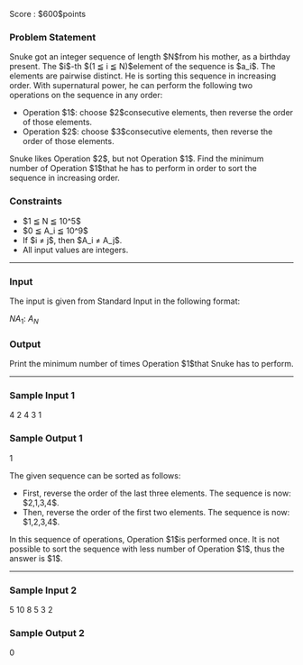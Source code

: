 
<div>

<span>

<span>

<p>
Score : $600$points
</p>

<div>

<section>

### **Problem Statement**

<p>
Snuke got an integer sequence of length $N$from his mother, as a birthday present. The $i$-th $(1 ≦ i ≦ N)$element of the sequence is $a_i$. The elements are pairwise distinct.
He is sorting this sequence in increasing order.
With supernatural power, he can perform the following two operations on the sequence in any order:
</p>

<ul>

<li>
Operation $1$: choose $2$consecutive elements, then reverse the order of those elements.
</li>

<li>
Operation $2$: choose $3$consecutive elements, then reverse the order of those elements.
</li>

</ul>

<p>
Snuke likes Operation $2$, but not Operation $1$. Find the minimum number of Operation $1$that he has to perform in order to sort the sequence in increasing order.
</p>

</section>

</div>

<div>

<section>

### **Constraints**

<ul>

<li>
$1 ≦ N ≦ 10^5$
</li>

<li>
$0 ≦ A_i ≦ 10^9$
</li>

<li>
If $i ≠ j$, then $A_i ≠ A_j$.
</li>

<li>
All input values are integers.
</li>

</ul>

</section>

</div>

---

<div>

<div>

<section>

### **Input**

<p>
The input is given from Standard Input in the following format:
</p>

<div>

$N$$A_1$:
$A_N$
</div>

</section>

</div>

<div>

<section>

### **Output**

<p>
Print the minimum number of times Operation $1$that Snuke has to perform.
</p>

</section>

</div>

</div>

---

<div>

<section>

### **Sample Input 1**

<div>

4
2
4
3
1

</div>

</section>

</div>

<div>

<section>

### **Sample Output 1**

<div>

1

</div>

<p>
The given sequence can be sorted as follows:
</p>

<ul>

<li>
First, reverse the order of the last three elements. The sequence is now: $2,1,3,4$.
</li>

<li>
Then, reverse the order of the first two elements. The sequence is now: $1,2,3,4$.
</li>

</ul>

<p>
In this sequence of operations, Operation $1$is performed once. It is not possible to sort the sequence with less number of Operation $1$, thus the answer is $1$.
</p>

</section>

</div>

---

<div>

<section>

### **Sample Input 2**

<div>

5
10
8
5
3
2

</div>

</section>

</div>

<div>

<section>

### **Sample Output 2**

<div>

0

</div>

</section>

</div>

</span>

</span>

</div>
